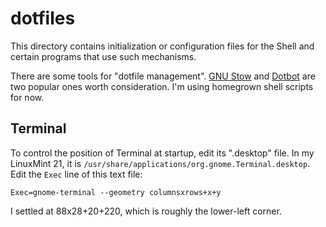 # dotfiles

This directory contains initialization or configuration files for
the Shell and certain programs that use such mechanisms.

There are some tools for "dotfile management".
[GNU Stow](https://www.gnu.org/software/stow/)
and [Dotbot](https://github.com/anishathalye/dotbot) are two popular ones worth consideration.
I'm using homegrown shell scripts for now.


## Terminal

To control the position of Terminal at startup, edit its ".desktop" file.
In my LinuxMint 21, it is `/usr/share/applications/org.gnome.Terminal.desktop`.
Edit the `Exec` line of this text file:

```
Exec=gnome-terminal --geometry columnsxrows+x+y
```

I settled at 88x28+20+220, which is roughly the lower-left corner.
